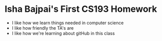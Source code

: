 # Isha Bajpai's First CS193 Homework

- I like how we learn things needed in computer science
- I like how friendly the TA's are
- I like how we're learning about gitHub in this class
